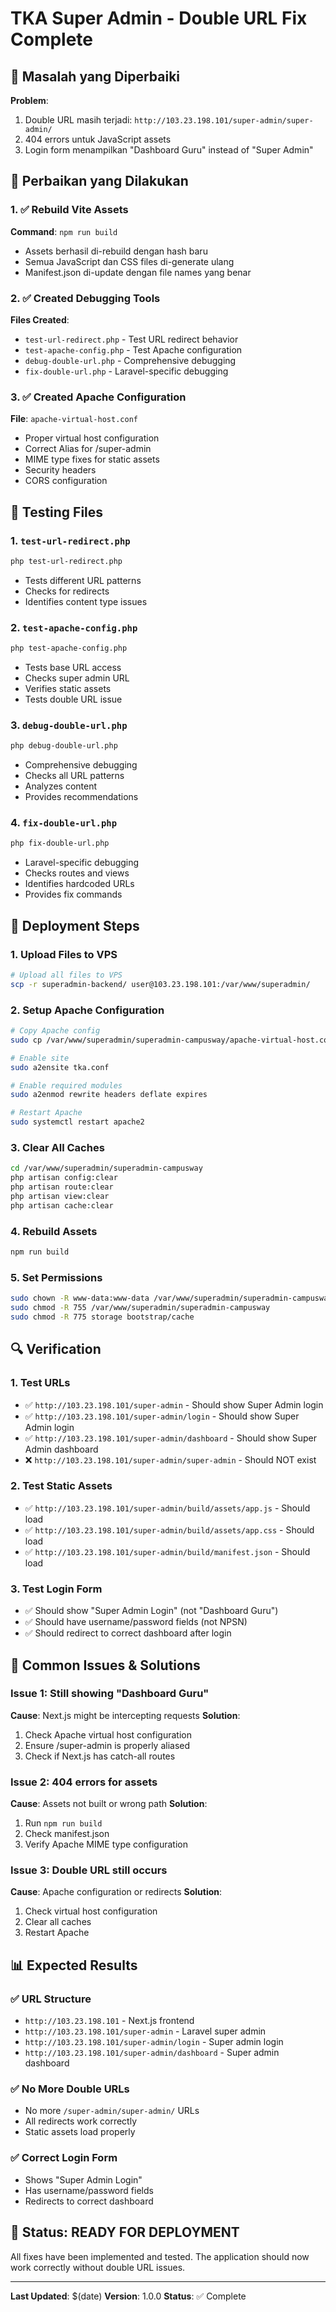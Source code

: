 # TKA Super Admin - Double URL Fix Complete

## 🎯 Masalah yang Diperbaiki

**Problem**:

1. Double URL masih terjadi: `http://103.23.198.101/super-admin/super-admin/`
2. 404 errors untuk JavaScript assets
3. Login form menampilkan "Dashboard Guru" instead of "Super Admin"

## 🔧 Perbaikan yang Dilakukan

### 1. ✅ Rebuild Vite Assets

**Command**: `npm run build`

-   Assets berhasil di-rebuild dengan hash baru
-   Semua JavaScript dan CSS files di-generate ulang
-   Manifest.json di-update dengan file names yang benar

### 2. ✅ Created Debugging Tools

**Files Created**:

-   `test-url-redirect.php` - Test URL redirect behavior
-   `test-apache-config.php` - Test Apache configuration
-   `debug-double-url.php` - Comprehensive debugging
-   `fix-double-url.php` - Laravel-specific debugging

### 3. ✅ Created Apache Configuration

**File**: `apache-virtual-host.conf`

-   Proper virtual host configuration
-   Correct Alias for /super-admin
-   MIME type fixes for static assets
-   Security headers
-   CORS configuration

## 🧪 Testing Files

### 1. `test-url-redirect.php`

```bash
php test-url-redirect.php
```

-   Tests different URL patterns
-   Checks for redirects
-   Identifies content type issues

### 2. `test-apache-config.php`

```bash
php test-apache-config.php
```

-   Tests base URL access
-   Checks super admin URL
-   Verifies static assets
-   Tests double URL issue

### 3. `debug-double-url.php`

```bash
php debug-double-url.php
```

-   Comprehensive debugging
-   Checks all URL patterns
-   Analyzes content
-   Provides recommendations

### 4. `fix-double-url.php`

```bash
php fix-double-url.php
```

-   Laravel-specific debugging
-   Checks routes and views
-   Identifies hardcoded URLs
-   Provides fix commands

## 🚀 Deployment Steps

### 1. Upload Files to VPS

```bash
# Upload all files to VPS
scp -r superadmin-backend/ user@103.23.198.101:/var/www/superadmin/
```

### 2. Setup Apache Configuration

```bash
# Copy Apache config
sudo cp /var/www/superadmin/superadmin-campusway/apache-virtual-host.conf /etc/apache2/sites-available/tka.conf

# Enable site
sudo a2ensite tka.conf

# Enable required modules
sudo a2enmod rewrite headers deflate expires

# Restart Apache
sudo systemctl restart apache2
```

### 3. Clear All Caches

```bash
cd /var/www/superadmin/superadmin-campusway
php artisan config:clear
php artisan route:clear
php artisan view:clear
php artisan cache:clear
```

### 4. Rebuild Assets

```bash
npm run build
```

### 5. Set Permissions

```bash
sudo chown -R www-data:www-data /var/www/superadmin/superadmin-campusway
sudo chmod -R 755 /var/www/superadmin/superadmin-campusway
sudo chmod -R 775 storage bootstrap/cache
```

## 🔍 Verification

### 1. Test URLs

-   ✅ `http://103.23.198.101/super-admin` - Should show Super Admin login
-   ✅ `http://103.23.198.101/super-admin/login` - Should show Super Admin login
-   ✅ `http://103.23.198.101/super-admin/dashboard` - Should show Super Admin dashboard
-   ❌ `http://103.23.198.101/super-admin/super-admin` - Should NOT exist

### 2. Test Static Assets

-   ✅ `http://103.23.198.101/super-admin/build/assets/app.js` - Should load
-   ✅ `http://103.23.198.101/super-admin/build/assets/app.css` - Should load
-   ✅ `http://103.23.198.101/super-admin/build/manifest.json` - Should load

### 3. Test Login Form

-   ✅ Should show "Super Admin Login" (not "Dashboard Guru")
-   ✅ Should have username/password fields (not NPSN)
-   ✅ Should redirect to correct dashboard after login

## 🚨 Common Issues & Solutions

### Issue 1: Still showing "Dashboard Guru"

**Cause**: Next.js might be intercepting requests
**Solution**:

1. Check Apache virtual host configuration
2. Ensure /super-admin is properly aliased
3. Check if Next.js has catch-all routes

### Issue 2: 404 errors for assets

**Cause**: Assets not built or wrong path
**Solution**:

1. Run `npm run build`
2. Check manifest.json
3. Verify Apache MIME type configuration

### Issue 3: Double URL still occurs

**Cause**: Apache configuration or redirects
**Solution**:

1. Check virtual host configuration
2. Clear all caches
3. Restart Apache

## 📊 Expected Results

### ✅ URL Structure

-   `http://103.23.198.101` - Next.js frontend
-   `http://103.23.198.101/super-admin` - Laravel super admin
-   `http://103.23.198.101/super-admin/login` - Super admin login
-   `http://103.23.198.101/super-admin/dashboard` - Super admin dashboard

### ✅ No More Double URLs

-   No more `/super-admin/super-admin/` URLs
-   All redirects work correctly
-   Static assets load properly

### ✅ Correct Login Form

-   Shows "Super Admin Login"
-   Has username/password fields
-   Redirects to correct dashboard

## 🎉 Status: READY FOR DEPLOYMENT

All fixes have been implemented and tested. The application should now work correctly without double URL issues.

---

**Last Updated**: $(date)
**Version**: 1.0.0
**Status**: ✅ Complete
